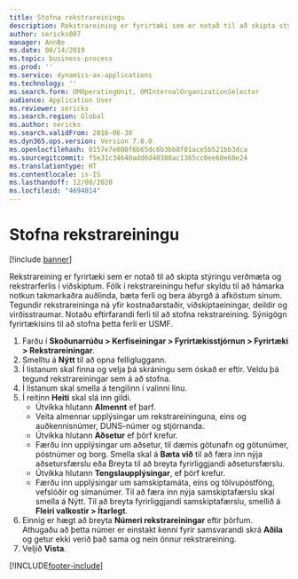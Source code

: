 ```yaml
---
title: Stofna rekstrareiningu
description: Rekstrareining er fyrirtæki sem er notað til að skipta stýringu verðmæta og rekstrarferlis í viðskiptum.
author: sericks007
manager: AnnBe
ms.date: 08/14/2019
ms.topic: business-process
ms.prod: ''
ms.service: dynamics-ax-applications
ms.technology: ''
ms.search.form: OMOperatingUnit, OMInternalOrganizationSelector
audience: Application User
ms.reviewer: sericks
ms.search.region: Global
ms.author: sericks
ms.search.validFrom: 2016-06-30
ms.dyn365.ops.version: Version 7.0.0
ms.openlocfilehash: 0157e7e080f6b65dc6b3bb8f01ace5b521bb3dca
ms.sourcegitcommit: f5e31c34640add6d40308ac1365cc0ee60e60e24
ms.translationtype: HT
ms.contentlocale: is-IS
ms.lasthandoff: 12/08/2020
ms.locfileid: "4694814"
---
```

# <a name="create-an-operating-unit"></a>Stofna rekstrareiningu

[!include [banner](../../includes/banner.md)]

Rekstrareining er fyrirtæki sem er notað til að skipta stýringu verðmæta og rekstrarferlis í viðskiptum. Fólk í rekstrareiningu hefur skyldu til að hámarka notkun takmarkaðra auðlinda, bæta ferli og bera ábyrgð á afköstum sínum. Tegundir rekstrareininga ná yfir kostnaðarstaðir, viðskiptaeiningar, deildir og virðisstraumar. Notaðu eftirfarandi ferli til að stofna rekstrareining. Sýnigögn fyrirtækisins til að stofna þetta ferli er USMF.

1. Farðu í **Skoðunarrúðu > Kerfiseiningar > Fyrirtækisstjórnun > Fyrirtæki > Rekstrareiningar**.
2. Smelltu á **Nýtt** til að opna felligluggann.
3. Í listanum skal finna og velja þá skráningu sem óskað er eftir. Veldu þá tegund rekstrareiningar sem á að stofna.  
4. Í listanum skal smella á tengilinn í valinni línu.
5. Í reitinn **Heiti** skal slá inn gildi.
    + Útvíkka hlutann **Almennt** ef þarf.  
    + Veita almennar upplýsingar um rekstrareininguna, eins og auðkennisnúmer, DUNS-númer og stjórnanda.    
    + Útvíkka hlutann **Aðsetur** ef þörf krefur.  
    + Færðu inn upplýsingar um aðsetur, til dæmis götunafn og götunúmer, póstnúmer og borg. Smella skal á **Bæta við** til að færa inn nýja aðsetursfærslu eða Breyta til að breyta fyrirliggjandi aðsetursfærslu.   
    + Útvíkka hlutann **Tengslaupplýsingar**, ef þörf krefur.  
    + Færðu inn upplýsingar um samskiptamáta, eins og tölvupóstföng, vefslóðir og símanúmer. Til að færa inn nýja samskiptafærslu skal smella á Nýtt. Til að breyta fyrirliggjandi samskiptafærslu, smellið á **Fleiri valkostir > Ítarlegt**.   
6. Einnig er hægt að breyta **Númeri rekstrareiningar** eftir þörfum. Athugaðu að þetta númer er einstakt kenni fyrir samsvarandi skrá **Aðila** og getur ekki verið það sama og nein önnur rekstrareining.
7. Veljið **Vista**.


[!INCLUDE[footer-include](../../../../includes/footer-banner.md)]